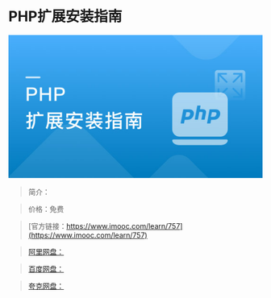 # PHP扩展安装指南

![img](../../assets/5fe442f70001b66405400304.jpg)

> 简介：

> 价格：免费

> [官方链接：https://www.imooc.com/learn/757](https://www.imooc.com/learn/757)

> [阿里网盘：]()

> [百度网盘：]()

> [夸克网盘：]()
